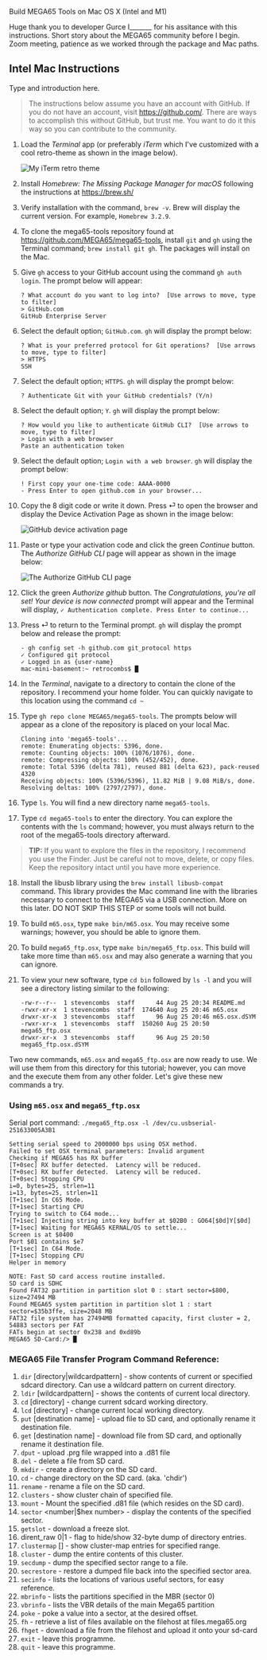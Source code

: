 Build MEGA65 Tools on Mac OS X (Intel and M1)

Huge thank you to developer Gurce I_______ for his assitance with this instructions. Short story about the MEGA65 community before I begin. Zoom meeting, patience as we worked through the package and Mac paths.

## Intel Mac Instructions

Type and introduction here.

> The instructions below assume you have an account with GitHub.  If you do not have an account, visit <https://github.com/>. There are ways to accomplish this without GitHub, but trust me. You want to do it this way so you can contribute to the community.

1. Load the *Terminal* app (or preferably *iTerm* which I've customized with a cool retro-theme as shown in the image below).

    ![My iTerm retro theme](https://www.stevencombs.com/mega65/images/iterm-retro-theme.png)

2. Install *Homebrew: The Missing Package Manager for macOS* following the instructions at <https://brew.sh/>
3. Verify installation with the command, `brew -v`. Brew will display the current version. For example, `Homebrew 3.2.9`.
4. To clone the mega65-tools repository found at <https://github.com/MEGA65/mega65-tools>, install `git` and `gh` using the Terminal command; `brew install git gh`. The packages will install on the Mac.
5. Give `gh` access to your GitHub account using the command `gh auth login`. The prompt below will appear:

    ```
    ? What account do you want to log into?  [Use arrows to move, type to filter]
    > GitHub.com
    GitHub Enterprise Server
    ```

6. Select the default option; `GitHub.com`. `gh` will display the prompt below:
    
    ```
    ? What is your preferred protocol for Git operations?  [Use arrows to move, type to filter]
    > HTTPS
    SSH
    ```

7. Select the default option; `HTTPS`. `gh` will display the prompt below:

    ```
    ? Authenticate Git with your GitHub credentials? (Y/n)
    ```

8. Select the default option; `Y`. `gh` will display the prompt below:

    ```
    ? How would you like to authenticate GitHub CLI?  [Use arrows to move, type to filter]
    > Login with a web browser
    Paste an authentication token
    ```

9. Select the default option; `Login with a web browser`. `gh` will display the prompt below:

    ```
    ! First copy your one-time code: AAAA-0000
    - Press Enter to open github.com in your browser...
    ```

10. Copy the 8 digit code or write it down. Press ⏎ to open the browser and display the Device Activation Page as shown in the image below:

    ![GitHub device activation page](???/github-device-activation.png)
    
11. Paste or type your activation code and click the green *Continue* button. The *‌Authorize GitHub CLI* page will appear as shown in the image below:

    ![The *‌Authorize GitHub CLI* page](???/github-authorize-cli.png)
    
12. Click the green *Authorize github* button. The *Congratulations, you're all set! Your device is now connected* prompt will appear and the Terminal will display, `✓ Authentication complete. Press Enter to continue...`
13. Press ⏎ to return to the Terminal prompt. `gh` will display the prompt below and release the prompt:

    ```
    - gh config set -h github.com git_protocol https
    ✓ Configured git protocol
    ✓ Logged in as {user-name}
    mac-mini-basement:~ retrocombs$ █
    ```

14. In the *Terminal*, navigate to a directory to contain the clone of the repository. I recommend your home folder. You can quickly navigate to this location using the command `cd ~`
15. Type `gh repo clone MEGA65/mega65-tools`. The prompts below will appear as a clone of the repository is placed on your local Mac.

    ```
    Cloning into 'mega65-tools'...
    remote: Enumerating objects: 5396, done.
    remote: Counting objects: 100% (1076/1076), done.
    remote: Compressing objects: 100% (452/452), done.
    remote: Total 5396 (delta 781), reused 881 (delta 623), pack-reused 4320
    Receiving objects: 100% (5396/5396), 11.82 MiB | 9.08 MiB/s, done.
    Resolving deltas: 100% (2797/2797), done.
    ```

16. Type `ls`. You will find a new directory name `mega65-tools`.
17. Type `cd mega65-tools` to enter the directory. You can explore the contents with the `ls` command; however, you must always return to the root of the mega65-tools directory afterward. 

> **TIP:** If you want to explore the files in the repository, I recommend you use the Finder. Just be careful not to move, delete, or copy files. Keep the repository intact until you have more experience.

18. Install the libusb library using the `brew install libusb-compat` command. This library provides the Mac command line with the libraries necessary to connect to the MEGA65 via a USB connection. More on this later. DO NOT SKIP THIS STEP or some tools will not build.
19. To build `m65.osx`, type `make bin/m65.osx`. You may receive some warnings; however, you should be able to ignore them.
19. To build `mega65_ftp.osx`, type `make bin/mega65_ftp.osx`. This build will take more time than `m65.osx` and may also generate a warning that you can ignore.
20. To view your new software, type `cd bin` followed by `ls -l` and you will see a directory listing similar to the following:

    ```
    -rw-r--r--  1 stevencombs  staff      44 Aug 25 20:34 README.md
    -rwxr-xr-x  1 stevencombs  staff  174640 Aug 25 20:46 m65.osx
    drwxr-xr-x  3 stevencombs  staff      96 Aug 25 20:46 m65.osx.dSYM
    -rwxr-xr-x  1 stevencombs  staff  150260 Aug 25 20:50 mega65_ftp.osx
    drwxr-xr-x  3 stevencombs  staff      96 Aug 25 20:50 mega65_ftp.osx.dSYM
    ```
    
Two new commands, `m65.osx` and `mega65_ftp.osx` are now ready to use. We will use them from this directory for this tutorial; however, you can move and the execute them from any other folder. Let's give these new commands a try.

### Using `m65.osx` and `mega65_ftp.osx`

Serial port command: `./mega65_ftp.osx -l /dev/cu.usbserial-251633005A3B1`

```
Setting serial speed to 2000000 bps using OSX method.
Failed to set OSX terminal parameters: Invalid argument
Checking if MEGA65 has RX buffer
[T+0sec] RX buffer detected.  Latency will be reduced.
[T+0sec] RX buffer detected.  Latency will be reduced.
[T+0sec] Stopping CPU
i=0, bytes=25, strlen=11
i=13, bytes=25, strlen=11
[T+1sec] In C65 Mode.
[T+1sec] Starting CPU
Trying to switch to C64 mode...
[T+1sec] Injecting string into key buffer at $02B0 : GO64[$0d]Y[$0d]
[T+1sec] Waiting for MEGA65 KERNAL/OS to settle...
Screen is at $0400
Port $01 contains $e7
[T+1sec] In C64 Mode.
[T+1sec] Stopping CPU
Helper in memory

NOTE: Fast SD card access routine installed.
SD card is SDHC
Found FAT32 partition in partition slot 0 : start sector=$800, size=27494 MB
Found MEGA65 system partition in partition slot 1 : start sector=$35b3ffe, size=2048 MB
FAT32 file system has 27494MB formatted capacity, first cluster = 2, 54883 sectors per FAT
FATs begin at sector 0x238 and 0xd89b
MEGA65 SD-Card:/> █
```

### MEGA65 File Transfer Program Command Reference:

1. `dir` [directory|wildcardpattern] - show contents of current or specified sdcard directory. Can use a wildcard pattern on current directory.
2. `ldir` [wildcardpattern] - shows the contents of current local directory.
3. `cd` [directory] - change current sdcard working directory.
4. `lcd` [directory] - change current local working directory.
5. `put` <file> [destination name] - upload file to SD card, and optionally rename it destination file.
6. `get` <file> [destination name] - download file from SD card, and optionally rename it destination file.
7. `dput` <file> - upload .prg file wrapped into a .d81 file
8. `del` <file> - delete a file from SD card.
9. `mkdir` <dirname> - create a directory on the SD card.
10. `cd` <dirname> - change directory on the SD card. (aka. 'chdir')
11. `rename` <oldname> <newname> - rename a file on the SD card.
12. `clusters` <file> - show cluster chain of specified file.
13. `mount` <d81file> - Mount the specified .d81 file (which resides on the SD card).
14. `sector` <number|$hex number> - display the contents of the specified sector.
15. `getslot` <slot> <destination name> - download a freeze slot.
16. dirent_raw 0|1 - flag to hide/show 32-byte dump of directory entries.
17. `clustermap` <startidx> [<count>] - show cluster-map entries for specified range.
18. `cluster` <num> - dump the entire contents of this cluster.
19. `secdump` <filename> <startsec> <count> - dump the specified sector range to a file.
20. `secrestore` <filename> <startsec> - restore a dumped file back into the specified sector area.
21. `secinfo` - lists the locations of various useful sectors, for easy reference.
22. `mbrinfo` - lists the partitions specified in the MBR (sector 0)
23. `vbrinfo` - lists the VBR details of the main Mega65 partition
24. `poke` <sector> <offset> <val> - poke a value into a sector, at the desired offset.
25. `fh` - retrieve a list of files available on the filehost at files.mega65.org
26. `fhget` <num> - download a file from the filehost and upload it onto your sd-card
27. `exit` - leave this programme.
28. `quit` - leave this programme.
